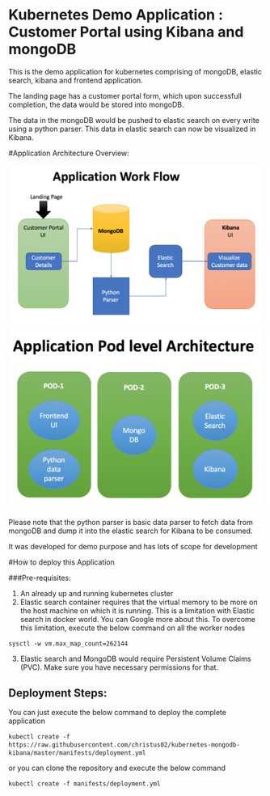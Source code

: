 # Kubernetes Demo Application : Customer Portal using Kibana and mongoDB

This is the demo application for kubernetes comprising of mongoDB, elastic search, kibana and frontend application.

The landing page has a customer portal form, which upon successfull completion, the data would be stored into mongoDB.

The data in the mongoDB would be pushed to elastic search on every write using a python parser.
This data in elastic search can now be visualized in Kibana.

#Application Architecture Overview:


<img src="https://raw.githubusercontent.com/christus02/kubernetes-mongodb-kibana/master/images/app-work-flow.png" width="500">

<img src="https://raw.githubusercontent.com/christus02/kubernetes-mongodb-kibana/master/images/app-pod.png" width="500">

Please note that the python parser is basic data parser to fetch data from mongoDB and dump it into the elastic search for Kibana to be consumed. 

It was developed for demo purpose and has lots of scope for development

#How to deploy this Application

###Pre-requisites:
1. An already up and running kubernetes cluster
2. Elastic search container requires that the virtual memory to be more on the host machine on which it is running. This is a limitation with Elastic search in docker world. You can Google more about this. To overcome this limitation, execute the below command on all the worker nodes
```
sysctl -w vm.max_map_count=262144
```
3. Elastic search and MongoDB would require Persistent Volume Claims (PVC). Make sure you have necessary permissions for that.

## Deployment Steps:

You can just execute the below command to deploy the complete application

```
kubectl create -f https://raw.githubusercontent.com/christus02/kubernetes-mongodb-kibana/master/manifests/deployment.yml
```

or you can clone the repository and execute the below command

```
kubectl create -f manifests/deployment.yml
```

